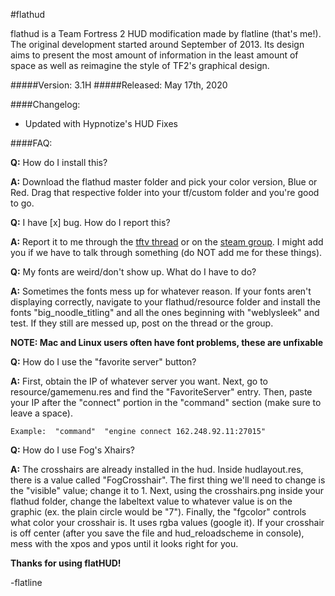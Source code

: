 
#flathud

flathud is a Team Fortress 2 HUD modification made by flatline (that's me!).  The original development started around September of 2013.  Its design aims to present the most amount of information in the least amount of space as well as reimagine the style of TF2's graphical design.



#####Version: 3.1H
#####Released: May 17th, 2020



####Changelog:
* Updated with Hypnotize's HUD Fixes

####FAQ:


**Q:** How do I install this?

**A:** Download the flathud master folder and pick your color version, Blue or Red.  Drag that respective folder
into your tf/custom folder and you're good to go.


**Q:** I have [x] bug.  How do I report this?

**A:** Report it to me through the [tftv thread](http://teamfortress.tv/forum/thread/14664-flathud) or on the [steam group](http://steamcommunity.com/groups/flathud).  I might add you if we have to talk through something (do NOT add me for these things).


**Q:** My fonts are weird/don't show up.  What do I have to do?

**A:** Sometimes the fonts mess up for whatever reason.  If your fonts aren't displaying correctly, navigate to your flathud/resource folder and install
the fonts "big_noodle_titling" and all the ones beginning with "weblysleek" and test.  If they still are messed up, post on the thread or the group.

**NOTE: Mac and Linux users often have font problems, these are unfixable**


**Q:** How do I use the "favorite server" button?

**A:** First, obtain the IP of whatever server you want.  Next, go to resource/gamemenu.res and find the "FavoriteServer"
entry.  Then, paste your IP after the "connect" portion in the "command" section (make sure to leave a space).

`Example:  "command"  "engine connect 162.248.92.11:27015"`


**Q:** How do I use Fog's Xhairs?

**A:** The crosshairs are already installed in the hud.  Inside hudlayout.res, there is a value called "FogCrosshair".
The first thing we'll need to change is the "visible" value; change it to 1.  Next, using the crosshairs.png
inside your flathud folder, change the labeltext value to whatever value is on the graphic (ex. the plain
circle would be "7").  Finally, the "fgcolor" controls what color your crosshair is.  It uses rgba values
(google it).  If your crosshair is off center (after you save the file and hud_reloadscheme in console), mess
with the xpos and ypos until it looks right for you.

**Thanks for using flatHUD!**

-flatline
